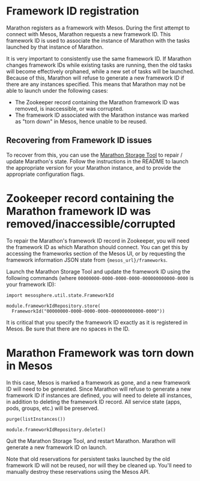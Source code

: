 # Framework ID registration
Marathon registers as a framework with Mesos. During the first attempt to connect with Mesos, Marathon requests a new framework ID. This framework ID is used to associate the instance of Marathon with the tasks launched by that instance of Marathon.

It is very important to consistently use the same framework ID. If Marathon changes framework IDs while existing tasks are running, then the old tasks will become effectively orphaned, while a new set of tasks will be launched. Because of this, Marathon will refuse to generate a new framework ID if there are any instances specified. This means that Marathon may not be able to launch under the following cases:

* The Zookeeper record containing the Marathon framework ID was removed, is inaccessible, or was corrupted.
* The framework ID associated with the Marathon instance was marked as "torn down" in Mesos, hence unable to be reused.

## Recovering from Framework ID issues

To recover from this, you can use the [Marathon Storage Tool](https://github.com/mesosphere/marathon-storage-tool) to repair / update Marathon's state. Follow the instructions in the README to launch the appropriate version for your Marathon instance, and to provide the appropriate configuration flags.

# Zookeeper record containing the Marathon framework ID was removed/inaccessible/corrupted

To repair the Marathon's framework ID record in Zookeeper, you will need the framework ID as which Marathon should connect. You can get this by accessing the frameworks section of the Mesos UI, or by requesting the framework information JSON state from `{mesos_url}/frameworks`.

Launch the Marathon Storage Tool and update the framework ID using the following commands (where `00000000-0000-0000-0000-000000000000-0000` is your framework ID):

```
import mesosphere.util.state.FrameworkId

module.frameworkIdRepository.store(
  FrameworkId("00000000-0000-0000-0000-000000000000-0000"))
```

It is critical that you specify the framework ID exactly as it is registered in Mesos. Be sure that there are no spaces in the ID.

# Marathon Framework was torn down in Mesos

In this case, Mesos is marked a framework as gone, and a new framework ID will need to be generated. Since Marathon will refuse to generate a new framework ID if instances are defined, you will need to delete all instances, in addition to deleting the framework ID record. All service state (apps, pods, groups, etc.) will be preserved.

```
purge(listInstances())

module.frameworkIdRepository.delete()
```

Quit the Marathon Storage Tool, and restart Marathon. Marathon will generate a new framework ID on launch.

Note that old reservations for persistent tasks launched by the old framework ID will not be reused, nor will they be cleaned up. You'll need to manually destroy these reservations using the Mesos API.
